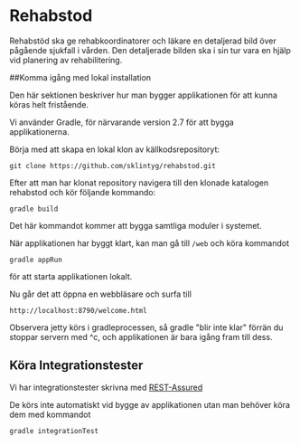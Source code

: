 # Rehabstod

Rehabstöd ska ge rehabkoordinatorer och läkare en detaljerad bild över pågående sjukfall i vården. Den detaljerade bilden ska i sin tur vara en hjälp vid planering av rehabilitering.

##Komma igång med lokal installation

Den här sektionen beskriver hur man bygger applikationen för att kunna köras helt fristående.

Vi använder Gradle, för närvarande version 2.7 för att bygga applikationerna.

Börja med att skapa en lokal klon av källkodsrepositoryt:

`git clone https://github.com/sklintyg/rehabstod.git`

Efter att man har klonat repository navigera till den klonade katalogen rehabstod och kör följande kommando:

`gradle build`

Det här kommandot kommer att bygga samtliga moduler i systemet. 

När applikationen har byggt klart, kan man gå till `/web` och köra kommandot

`gradle appRun`

för att starta applikationen lokalt.

Nu går det att öppna en webbläsare och surfa till 

`http://localhost:8790/welcome.html` 

Observera jetty körs i gradleprocessen, så gradle "blir inte klar" förrän du stoppar servern med ^c, och applikationen är bara igång fram till dess.

## Köra Integrationstester
Vi har integrationstester skrivna med [REST-Assured](https://github.com/jayway/rest-assured)

De körs inte automatiskt vid bygge av applikationen utan man behöver köra dem med kommandot

`gradle integrationTest`